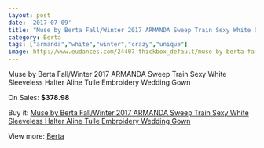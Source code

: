 ```yaml
---
layout: post
date: '2017-07-09'
title: "Muse by Berta Fall/Winter 2017 ARMANDA Sweep Train Sexy White Sleeveless Halter Aline Tulle Embroidery Wedding Gown"
category: Berta
tags: ["armanda","white","winter","crazy","unique"]
image: http://www.eudances.com/24407-thickbox_default/muse-by-berta-fall-winter-2017-armanda-sweep-train-sexy-white-sleeveless-halter-aline-tulle-embroidery-wedding-gown.jpg
---
```

Muse by Berta Fall/Winter 2017 ARMANDA Sweep Train Sexy White Sleeveless Halter Aline Tulle Embroidery Wedding Gown

On Sales: **$378.98**
<a href="https://www.eudances.com/en/berta/8106-muse-by-berta-fall-winter-2017-armanda-sweep-train-sexy-white-sleeveless-halter-aline-tulle-embroidery-wedding-gown.html"><amp-img layout="responsive" width="600" height="600" src="//www.eudances.com/24407-thickbox_default/muse-by-berta-fall-winter-2017-armanda-sweep-train-sexy-white-sleeveless-halter-aline-tulle-embroidery-wedding-gown.jpg" alt="Muse by Berta Fall/Winter 2017 ARMANDA Sweep Train Sexy White Sleeveless Halter Aline Tulle Embroidery Wedding Gown 0" /></a>
<a href="https://www.eudances.com/en/berta/8106-muse-by-berta-fall-winter-2017-armanda-sweep-train-sexy-white-sleeveless-halter-aline-tulle-embroidery-wedding-gown.html"><amp-img layout="responsive" width="600" height="600" src="//www.eudances.com/24412-thickbox_default/muse-by-berta-fall-winter-2017-armanda-sweep-train-sexy-white-sleeveless-halter-aline-tulle-embroidery-wedding-gown.jpg" alt="Muse by Berta Fall/Winter 2017 ARMANDA Sweep Train Sexy White Sleeveless Halter Aline Tulle Embroidery Wedding Gown 1" /></a>
<a href="https://www.eudances.com/en/berta/8106-muse-by-berta-fall-winter-2017-armanda-sweep-train-sexy-white-sleeveless-halter-aline-tulle-embroidery-wedding-gown.html"><amp-img layout="responsive" width="600" height="600" src="//www.eudances.com/24411-thickbox_default/muse-by-berta-fall-winter-2017-armanda-sweep-train-sexy-white-sleeveless-halter-aline-tulle-embroidery-wedding-gown.jpg" alt="Muse by Berta Fall/Winter 2017 ARMANDA Sweep Train Sexy White Sleeveless Halter Aline Tulle Embroidery Wedding Gown 2" /></a>
<a href="https://www.eudances.com/en/berta/8106-muse-by-berta-fall-winter-2017-armanda-sweep-train-sexy-white-sleeveless-halter-aline-tulle-embroidery-wedding-gown.html"><amp-img layout="responsive" width="600" height="600" src="//www.eudances.com/24410-thickbox_default/muse-by-berta-fall-winter-2017-armanda-sweep-train-sexy-white-sleeveless-halter-aline-tulle-embroidery-wedding-gown.jpg" alt="Muse by Berta Fall/Winter 2017 ARMANDA Sweep Train Sexy White Sleeveless Halter Aline Tulle Embroidery Wedding Gown 3" /></a>
<a href="https://www.eudances.com/en/berta/8106-muse-by-berta-fall-winter-2017-armanda-sweep-train-sexy-white-sleeveless-halter-aline-tulle-embroidery-wedding-gown.html"><amp-img layout="responsive" width="600" height="600" src="//www.eudances.com/24409-thickbox_default/muse-by-berta-fall-winter-2017-armanda-sweep-train-sexy-white-sleeveless-halter-aline-tulle-embroidery-wedding-gown.jpg" alt="Muse by Berta Fall/Winter 2017 ARMANDA Sweep Train Sexy White Sleeveless Halter Aline Tulle Embroidery Wedding Gown 4" /></a>
<a href="https://www.eudances.com/en/berta/8106-muse-by-berta-fall-winter-2017-armanda-sweep-train-sexy-white-sleeveless-halter-aline-tulle-embroidery-wedding-gown.html"><amp-img layout="responsive" width="600" height="600" src="//www.eudances.com/24408-thickbox_default/muse-by-berta-fall-winter-2017-armanda-sweep-train-sexy-white-sleeveless-halter-aline-tulle-embroidery-wedding-gown.jpg" alt="Muse by Berta Fall/Winter 2017 ARMANDA Sweep Train Sexy White Sleeveless Halter Aline Tulle Embroidery Wedding Gown 5" /></a>

Buy it: [Muse by Berta Fall/Winter 2017 ARMANDA Sweep Train Sexy White Sleeveless Halter Aline Tulle Embroidery Wedding Gown](https://www.eudances.com/en/berta/8106-muse-by-berta-fall-winter-2017-armanda-sweep-train-sexy-white-sleeveless-halter-aline-tulle-embroidery-wedding-gown.html "Muse by Berta Fall/Winter 2017 ARMANDA Sweep Train Sexy White Sleeveless Halter Aline Tulle Embroidery Wedding Gown")

View more: [Berta](https://www.eudances.com/en/110-berta "Berta")